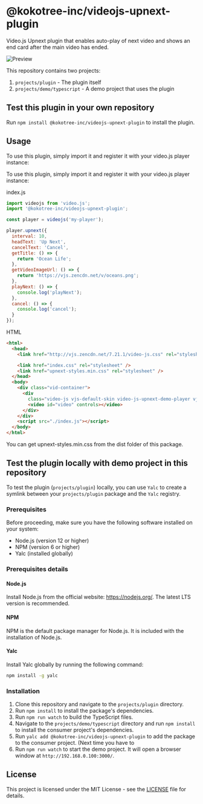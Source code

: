 # @kokotree-inc/videojs-upnext-plugin

Video.js Upnext plugin that enables auto-play of next video and shows an end card after the main video has ended.

![Preview](https://raw.githubusercontent.com/Kokotree-Inc/videojs-upnext-plugin/assets/images/preview.gif)

This repository contains two projects:

1. `projects/plugin` - The plugin itself
2. `projects/demo/typescript` - A demo project that uses the plugin

## Test this plugin in your own repository

Run `npm install @kokotree-inc/videojs-upnext-plugin` to install the plugin.

## Usage

To use this plugin, simply import it and register it with your video.js player instance:

To use this plugin, simply import it and register it with your video.js player instance:

index.js

```javascript
import videojs from 'video.js';
import '@kokotree-inc/videojs-upnext-plugin';

const player = videojs('my-player');

player.upnext({
  interval: 10,
  headText: 'Up Next',
  cancelText: 'Cancel',
  getTitle: () => {
    return 'Ocean Life';
  },
  getVideoImageUrl: () => {
    return 'https://vjs.zencdn.net/v/oceans.png';
  },
  playNext: () => {
    console.log('playNext');
  },
  cancel: () => {
    console.log('cancel');
  }
});
```

HTML

```html
<html>
  <head>
    <link href="http://vjs.zencdn.net/7.21.1/video-js.css" rel="stylesheet" />

    <link href="index.css" rel="stylesheet" />
    <link href="upnext-styles.min.css" rel="stylesheet" />
  </head>
  <body>
    <div class="vid-container">
      <div
        class="video-js vjs-default-skin video-js-upnext-demo-player vjs-fluid video-js-upnext-demo-player-video-dimensions vjs-controls-enabled">
        <video id="video" controls></video>
      </div>
    </div>
    <script src="./index.js"></script>
  </body>
</html>
```

You can get upnext-styles.min.css from the dist folder of this package.

## Test the plugin locally with demo project in this repository

To test the plugin (`projects/plugin`) locally, you can use `Yalc` to create a symlink between your `projects/plugin` package and the `Yalc` registry.

### Prerequisites

Before proceeding, make sure you have the following software installed on your system:

- Node.js (version 12 or higher)
- NPM (version 6 or higher)
- Yalc (installed globally)

### Prerequisites details

#### Node.js

Install Node.js from the official website: https://nodejs.org/. The latest LTS version is recommended.

#### NPM

NPM is the default package manager for Node.js. It is included with the installation of Node.js.

#### Yalc

Install Yalc globally by running the following command:

```bash
npm install -g yalc
```

### Installation

1. Clone this repository and navigate to the `projects/plugin` directory.
2. Run `npm install` to install the package's dependencies.
3. Run `npm run watch` to build the TypeScript files.
4. Navigate to the `projects/demo/typescript` directory and run `npm install` to install the consumer project's dependencies.
5. Run `yalc add @kokotree-inc/videojs-upnext-plugin` to add the package to the consumer project. (Next time you have to
6. Run `npm run watch` to start the demo project. It will open a browser window at `http://192.168.0.100:3000/`.

## License

This project is licensed under the MIT License - see the [LICENSE](LICENSE) file for details.
